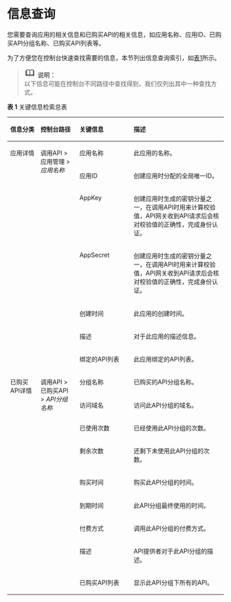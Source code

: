 # 信息查询<a name="ZH-CN_TOPIC_0088746930"></a>

您需要查询应用的相关信息和已购买API的相关信息，如应用名称、应用ID、已购买API分组名称、已购买API列表等。

为了方便您在控制台快速查找需要的信息，本节列出信息查询索引，如[表1](#table115121568110)所示。

>![](public_sys-resources/icon-note.gif) **说明：**   
>以下信息可能在控制台不同路径中查找得到，我们仅列出其中一种查找方式。  

**表 1**  关键信息检索总表

<a name="table115121568110"></a>
<table><thead align="left"><tr id="row9513361114"><th class="cellrowborder" valign="top" width="14.000000000000002%" id="mcps1.2.5.1.1"><p id="p6513561217"><a name="p6513561217"></a><a name="p6513561217"></a>信息分类</p>
</th>
<th class="cellrowborder" valign="top" width="18%" id="mcps1.2.5.1.2"><p id="p6513161510"><a name="p6513161510"></a><a name="p6513161510"></a>控制台路径</p>
</th>
<th class="cellrowborder" valign="top" width="25%" id="mcps1.2.5.1.3"><p id="p19513563118"><a name="p19513563118"></a><a name="p19513563118"></a>关键信息</p>
</th>
<th class="cellrowborder" valign="top" width="43%" id="mcps1.2.5.1.4"><p id="p105139617112"><a name="p105139617112"></a><a name="p105139617112"></a>描述</p>
</th>
</tr>
</thead>
<tbody><tr id="row1329134419619"><td class="cellrowborder" rowspan="7" valign="top" width="14.000000000000002%" headers="mcps1.2.5.1.1 "><p id="p7329444469"><a name="p7329444469"></a><a name="p7329444469"></a>应用详情</p>
<p id="p188071333133013"><a name="p188071333133013"></a><a name="p188071333133013"></a></p>
<p id="p3975733163016"><a name="p3975733163016"></a><a name="p3975733163016"></a></p>
</td>
<td class="cellrowborder" rowspan="7" valign="top" width="18%" headers="mcps1.2.5.1.2 "><p id="p2032974417617"><a name="p2032974417617"></a><a name="p2032974417617"></a>调用API &gt; 应用管理 &gt; <em id="i3833132811251"><a name="i3833132811251"></a><a name="i3833132811251"></a>应用名称</em></p>
<p id="p880719337302"><a name="p880719337302"></a><a name="p880719337302"></a></p>
<p id="p11975143373017"><a name="p11975143373017"></a><a name="p11975143373017"></a></p>
</td>
<td class="cellrowborder" valign="top" width="25%" headers="mcps1.2.5.1.3 "><p id="p932918441564"><a name="p932918441564"></a><a name="p932918441564"></a>应用名称</p>
</td>
<td class="cellrowborder" valign="top" width="43%" headers="mcps1.2.5.1.4 "><p id="p2033016442063"><a name="p2033016442063"></a><a name="p2033016442063"></a>此应用的名称。</p>
</td>
</tr>
<tr id="row3440633193013"><td class="cellrowborder" valign="top" headers="mcps1.2.5.1.1 "><p id="p18440153343020"><a name="p18440153343020"></a><a name="p18440153343020"></a>应用ID</p>
</td>
<td class="cellrowborder" valign="top" headers="mcps1.2.5.1.2 "><p id="p5440333153016"><a name="p5440333153016"></a><a name="p5440333153016"></a>创建应用时分配的全局唯一ID。</p>
</td>
</tr>
<tr id="row1262163320304"><td class="cellrowborder" valign="top" headers="mcps1.2.5.1.1 "><p id="p66225337301"><a name="p66225337301"></a><a name="p66225337301"></a>AppKey</p>
</td>
<td class="cellrowborder" valign="top" headers="mcps1.2.5.1.2 "><p id="p66221033173014"><a name="p66221033173014"></a><a name="p66221033173014"></a>创建应用时生成的密钥分量之一，在调用API时用来计算校验值，API网关收到API请求后会核对校验值的正确性，完成身份认证。</p>
</td>
</tr>
<tr id="row19807533153010"><td class="cellrowborder" valign="top" headers="mcps1.2.5.1.1 "><p id="p680783319302"><a name="p680783319302"></a><a name="p680783319302"></a>AppSecret</p>
</td>
<td class="cellrowborder" valign="top" headers="mcps1.2.5.1.2 "><p id="p68075336308"><a name="p68075336308"></a><a name="p68075336308"></a>创建应用时生成的密钥分量之一，在调用API时用来计算校验值，API网关收到API请求后会核对校验值的正确性，完成身份认证。</p>
</td>
</tr>
<tr id="row9549153924419"><td class="cellrowborder" valign="top" headers="mcps1.2.5.1.1 "><p id="p115491939124416"><a name="p115491939124416"></a><a name="p115491939124416"></a>创建时间</p>
</td>
<td class="cellrowborder" valign="top" headers="mcps1.2.5.1.2 "><p id="p185499397442"><a name="p185499397442"></a><a name="p185499397442"></a>此应用的创建时间。</p>
</td>
</tr>
<tr id="row13565104314420"><td class="cellrowborder" valign="top" headers="mcps1.2.5.1.1 "><p id="p13565124304419"><a name="p13565124304419"></a><a name="p13565124304419"></a>描述</p>
</td>
<td class="cellrowborder" valign="top" headers="mcps1.2.5.1.2 "><p id="p1356594374412"><a name="p1356594374412"></a><a name="p1356594374412"></a>对于此应用的描述信息。</p>
</td>
</tr>
<tr id="row4975193363018"><td class="cellrowborder" valign="top" headers="mcps1.2.5.1.1 "><p id="p3975833183017"><a name="p3975833183017"></a><a name="p3975833183017"></a>绑定的API列表</p>
</td>
<td class="cellrowborder" valign="top" headers="mcps1.2.5.1.2 "><p id="p1975193393016"><a name="p1975193393016"></a><a name="p1975193393016"></a>此应用绑定的API列表。</p>
</td>
</tr>
<tr id="row1615613255307"><td class="cellrowborder" rowspan="9" valign="top" width="14.000000000000002%" headers="mcps1.2.5.1.1 "><p id="p11561825203014"><a name="p11561825203014"></a><a name="p11561825203014"></a>已购买API详情</p>
<p id="p76211213347"><a name="p76211213347"></a><a name="p76211213347"></a></p>
<p id="p650942463415"><a name="p650942463415"></a><a name="p650942463415"></a></p>
<p id="p92841279349"><a name="p92841279349"></a><a name="p92841279349"></a></p>
<p id="p3858112920343"><a name="p3858112920343"></a><a name="p3858112920343"></a></p>
<p id="p1223639103510"><a name="p1223639103510"></a><a name="p1223639103510"></a></p>
<p id="p3852154293510"><a name="p3852154293510"></a><a name="p3852154293510"></a></p>
<p id="p1393555943511"><a name="p1393555943511"></a><a name="p1393555943511"></a></p>
<p id="p4182111153612"><a name="p4182111153612"></a><a name="p4182111153612"></a></p>
</td>
<td class="cellrowborder" rowspan="9" valign="top" width="18%" headers="mcps1.2.5.1.2 "><p id="p91561925103011"><a name="p91561925103011"></a><a name="p91561925103011"></a>调用API &gt; 已购买API &gt; <em id="i19741240339"><a name="i19741240339"></a><a name="i19741240339"></a>API分组名称</em></p>
<p id="p1162132143417"><a name="p1162132143417"></a><a name="p1162132143417"></a></p>
<p id="p650992418342"><a name="p650992418342"></a><a name="p650992418342"></a></p>
<p id="p928418278347"><a name="p928418278347"></a><a name="p928418278347"></a></p>
<p id="p1585842917340"><a name="p1585842917340"></a><a name="p1585842917340"></a></p>
<p id="p162231339153516"><a name="p162231339153516"></a><a name="p162231339153516"></a></p>
<p id="p7852164263515"><a name="p7852164263515"></a><a name="p7852164263515"></a></p>
<p id="p793565910355"><a name="p793565910355"></a><a name="p793565910355"></a></p>
<p id="p1318281114361"><a name="p1318281114361"></a><a name="p1318281114361"></a></p>
</td>
<td class="cellrowborder" valign="top" width="25%" headers="mcps1.2.5.1.3 "><p id="p10156152515308"><a name="p10156152515308"></a><a name="p10156152515308"></a>分组名称</p>
</td>
<td class="cellrowborder" valign="top" width="43%" headers="mcps1.2.5.1.4 "><p id="p4156102533017"><a name="p4156102533017"></a><a name="p4156102533017"></a>已购买的API分组名称。</p>
</td>
</tr>
<tr id="row1562118215341"><td class="cellrowborder" valign="top" headers="mcps1.2.5.1.1 "><p id="p5622162111342"><a name="p5622162111342"></a><a name="p5622162111342"></a>访问域名</p>
</td>
<td class="cellrowborder" valign="top" headers="mcps1.2.5.1.2 "><p id="p11622521133416"><a name="p11622521133416"></a><a name="p11622521133416"></a>访问此API分组的域名。</p>
</td>
</tr>
<tr id="row95091824143410"><td class="cellrowborder" valign="top" headers="mcps1.2.5.1.1 "><p id="p250920246345"><a name="p250920246345"></a><a name="p250920246345"></a>已使用次数</p>
</td>
<td class="cellrowborder" valign="top" headers="mcps1.2.5.1.2 "><p id="p9509182418347"><a name="p9509182418347"></a><a name="p9509182418347"></a>已经使用此API分组的次数。</p>
</td>
</tr>
<tr id="row10284627173416"><td class="cellrowborder" valign="top" headers="mcps1.2.5.1.1 "><p id="p1128419275343"><a name="p1128419275343"></a><a name="p1128419275343"></a>剩余次数</p>
</td>
<td class="cellrowborder" valign="top" headers="mcps1.2.5.1.2 "><p id="p1928472753413"><a name="p1928472753413"></a><a name="p1928472753413"></a>还剩下未使用此API分组的次数。</p>
</td>
</tr>
<tr id="row198588298348"><td class="cellrowborder" valign="top" headers="mcps1.2.5.1.1 "><p id="p1858202963411"><a name="p1858202963411"></a><a name="p1858202963411"></a>购买时间</p>
</td>
<td class="cellrowborder" valign="top" headers="mcps1.2.5.1.2 "><p id="p178581329113416"><a name="p178581329113416"></a><a name="p178581329113416"></a>购买此API分组的时间。</p>
</td>
</tr>
<tr id="row1722153912352"><td class="cellrowborder" valign="top" headers="mcps1.2.5.1.1 "><p id="p2223193915351"><a name="p2223193915351"></a><a name="p2223193915351"></a>到期时间</p>
</td>
<td class="cellrowborder" valign="top" headers="mcps1.2.5.1.2 "><p id="p622343953517"><a name="p622343953517"></a><a name="p622343953517"></a>此API分组最终使用的时间。</p>
</td>
</tr>
<tr id="row985154233517"><td class="cellrowborder" valign="top" headers="mcps1.2.5.1.1 "><p id="p1585210427355"><a name="p1585210427355"></a><a name="p1585210427355"></a>付费方式</p>
</td>
<td class="cellrowborder" valign="top" headers="mcps1.2.5.1.2 "><p id="p785204214359"><a name="p785204214359"></a><a name="p785204214359"></a>调用此API分组的付费方式。</p>
</td>
</tr>
<tr id="row393515993513"><td class="cellrowborder" valign="top" headers="mcps1.2.5.1.1 "><p id="p593511598358"><a name="p593511598358"></a><a name="p593511598358"></a>描述</p>
</td>
<td class="cellrowborder" valign="top" headers="mcps1.2.5.1.2 "><p id="p8935135912357"><a name="p8935135912357"></a><a name="p8935135912357"></a>API提供者对于此API分组的描述。</p>
</td>
</tr>
<tr id="row618251115364"><td class="cellrowborder" valign="top" headers="mcps1.2.5.1.1 "><p id="p61821114369"><a name="p61821114369"></a><a name="p61821114369"></a>已购买API列表</p>
</td>
<td class="cellrowborder" valign="top" headers="mcps1.2.5.1.2 "><p id="p101826114368"><a name="p101826114368"></a><a name="p101826114368"></a>显示此API分组下所有的API。</p>
</td>
</tr>
</tbody>
</table>

